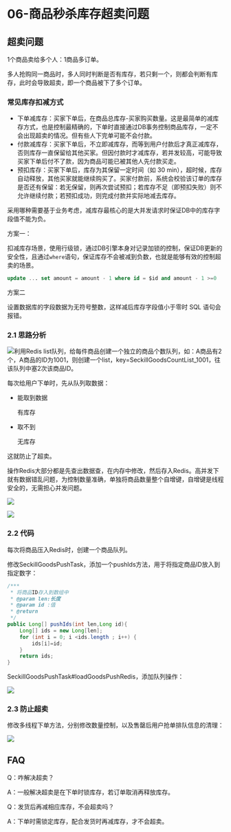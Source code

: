 # 06-商品秒杀库存超卖问题

## 超卖问题

1个商品卖给多个人：1商品多订单。

多人抢购同一商品时，多人同时判断是否有库存，若只剩一个，则都会判断有库存，此时会导致超卖，即一个商品被下了多个订单。

### 常见库存扣减方式

- 下单减库存：买家下单后，在商品总库存-买家购买数量。这是最简单的减库存方式，也是控制最精确的，下单时直接通过DB事务控制商品库存，一定不会出现超卖的情况。但有些人下完单可能不会付款。
- 付款减库存：买家下单后，不立即减库存，而等到用户付款后才真正减库存，否则库存一直保留给其他买家。但因付款时才减库存，若并发较高，可能导致买家下单后付不了款，因为商品可能已被其他人先付款买走。
- 预扣库存：买家下单后，库存为其保留一定时间（如 30 min），超时候，库存自动释放，其他买家就能继续购买了。买家付款前，系统会校验该订单的库存是否还有保留：若无保留，则再次尝试预扣；若库存不足（即预扣失败）则不允许继续付款；若预扣成功，则完成付款并实际地减去库存。

采用哪种需要基于业务考虑，减库存最核心的是大并发请求时保证DB中的库存字段值不能为负。

方案一：

扣减库存场景，使用行级锁，通过DB引擎本身对记录加锁的控制，保证DB更新的安全性，且通过`where`语句，保证库存不会被减到负数，也就是能够有效的控制超卖的场景。

```sql
update ... set amount = amount - 1 where id = $id and amount - 1 >=0
```

方案二

设置数据库的字段数据为无符号整数，这样减后库存字段值小于零时 SQL 语句会报错。

### 2.1 思路分析

![](https://img-blog.csdnimg.cn/3c50653d8759455d8d18be2b8400311f.png)利用Redis list队列，给每件商品创建一个独立的商品个数队列，如：A商品有2个，A商品的ID为1001，则创建一个list，key=SeckillGoodsCountList_1001，往该队列中塞2次该商品ID。

每次给用户下单时，先从队列取数据：

- 能取到数据

  有库存

- 取不到

  无库存

这就防止了超卖。

操作Redis大部分都是先查出数据查，在内存中修改，然后存入Redis。高并发下就有数据错乱问题，为控制数量准确，单独将商品数量整个自增键，自增键是线程安全的，无需担心并发问题。

![](https://img-blog.csdnimg.cn/097fb356877544d183625a1f1949be87.png?x-oss-process=image/watermark,type_d3F5LXplbmhlaQ,shadow_50,text_SmF2YUVkZ2U=,size_20,color_FFFFFF,t_70,g_se,x_16)

![](https://img-blog.csdnimg.cn/d2254a53519f4a6c8d2b54753cc4b829.png)

### 2.2 代码

每次将商品压入Redis时，创建一个商品队列。

修改SeckillGoodsPushTask，添加一个pushIds方法，用于将指定商品ID放入到指定数字：

```java
/***
 * 将商品ID存入到数组中
 * @param len:长度
 * @param id :值
 * @return
 */
public Long[] pushIds(int len,Long id){
    Long[] ids = new Long[len];
    for (int i = 0; i <ids.length ; i++) {
        ids[i]=id;
    }
    return ids;
}
```

SeckillGoodsPushTask#loadGoodsPushRedis，添加队列操作：

![](https://img-blog.csdnimg.cn/40f4e178f2d5441b86891c2d54219dc6.png)

### 2.3 防止超卖

修改多线程下单方法，分别修改数量控制，以及售罄后用户抢单排队信息的清理：

![](https://img-blog.csdnimg.cn/5ef464a47ef44531bf350d50b1d2a69e.png)

## FAQ

Q：咋解决超卖？

A：一般解决超卖是在下单时锁库存，若订单取消再释放库存。

Q：发货后再减相应库存，不会超卖吗？

A：下单时需锁定库存，配合发货时再减库存，才不会超卖。